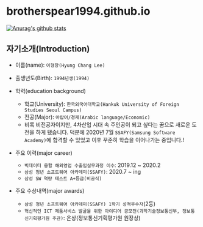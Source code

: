 # brotherspear1994.github.io
[![Anurag's github stats](https://github-readme-stats.vercel.app/api?username=brotherspear1994)](https://github.com/anuraghazra/github-readme-stats)

## 자기소개(Introduction)

- 이름(name): `이형창(Hyung Chang Lee)`
- 출생년도(Birth): `1994년생(1994)`
- 학력(education background)
  - 학교(University): `한국외국어대학교(Hankuk University of Foreign Studies Seoul Campus)`
  - 전공(Major): `아랍어/경제(Arabic language/Economic)`
  - 비록 비전공자이지만, 4차산업 시대 속 주인공이 되고 싶다는 꿈으로 새로운 도전을 하게 됐습니다. 덕분에 2020년 7월 `SSAFY(Samsung Software Academy)`에 합격할 수 있었고 이후 꾸준히 학습을 이어나가는 중입니다.!
- 주요 이력(major career)
  - `빅데이터 융합 해외영업 수출입실무과정 이수`: 2019.12 ~ 2020.2
  - `삼성 청년 소프트웨어 아카데미(SSAFY)`: 2020.7 ~ ing
  - `삼성 SW 역량 테스트 A+등급(비공식)`
  
- 주요 수상내역(major awards)
  - `삼성 청년 소프트웨어 아카데미(SSAFY) 1학기 성적우수자`(2등)
  - `혁신적인 ICT 제품서비스 발굴을 위한 아이디어 공모전(과학기술정보통신부, 정보통신기획평가원 주관)`: 은상(정보통신기획평가원 원장상)

